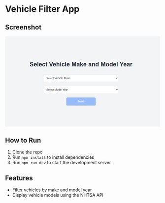 # Vehicle Filter App

## Screenshot

![Preview](./public/desktop-preview.png)

## How to Run

1. Clone the repo
2. Run `npm install` to install dependencies
3. Run `npm run dev` to start the development server

## Features

- Filter vehicles by make and model year
- Display vehicle models using the NHTSA API